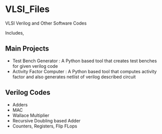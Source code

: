 # VLSI_Files
 VLSI Verilog and Other Software Codes

Includes, 

## Main Projects
 - Test Bench Generator : A Python based tool that creates test benches for given verilog code
 - Activity Factor Computer : A Python based tool that computes activity factor and also generates netlist of verilog described circuit
 
## Verilog Codes
 - Adders
 - MAC
 - Wallace Multiplier
 - Recursive Doubling based Adder
 - Counters, Registers, Flip FLops
